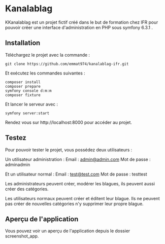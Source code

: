 # Kanalablag
KKanalablag est un projet fictif créé dans le but de formation chez IFR pour pouvoir créer une interface d'administration en PHP sous symfony 6.3.1 .

## Installation
Téléchargez le projet avec la commande :

    git clone https://github.com/emmat974/kanalablag-ifr.git
Et exécutez les commandes suivantes :

    composer install 
    composer prepare
    symfony console d:m:m
    composer fixture
Et lancer le serveur avec :

    symfony server:start
Rendez vous sur http://localhost:8000 pour accéder au projet.

## Testez
Pour pouvoir tester le projet, vous possédez deux utilisateurs :

Un utilisateur administration : 
Email : admin@admin.com
Mot de passe : adminadmin

Et un utilisateur normal :
Email : test@test.com
Mot de passe : testtest


Les administrateurs peuvent créer, modérer les blagues, ils peuvent aussi créer des catégories.

Les utilisateurs normaux peuvent créer et éditent leur blague. Ils ne peuvent pas créer de nouvelles catégories n'y supprimer leur propre blague.

## Aperçu de l'application

Vous pouvez voir un aperçu de l'application depuis le dossier screenshot_app.
